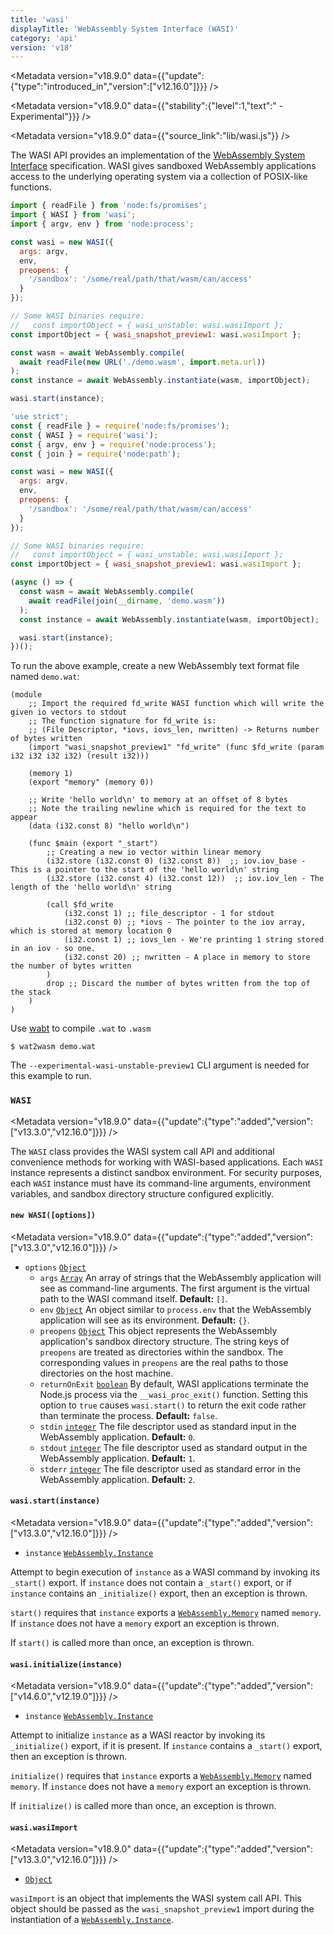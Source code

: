 ```yaml
---
title: 'wasi'
displayTitle: 'WebAssembly System Interface (WASI)'
category: 'api'
version: 'v18'
---
```


<Metadata version="v18.9.0" data={{"update":{"type":"introduced_in","version":["v12.16.0"]}}} />

<Metadata version="v18.9.0" data={{"stability":{"level":1,"text":" - Experimental"}}} />

<Metadata version="v18.9.0" data={{"source_link":"lib/wasi.js"}} />

The WASI API provides an implementation of the [WebAssembly System Interface][]
specification. WASI gives sandboxed WebAssembly applications access to the
underlying operating system via a collection of POSIX-like functions.

```mjs
import { readFile } from 'node:fs/promises';
import { WASI } from 'wasi';
import { argv, env } from 'node:process';

const wasi = new WASI({
  args: argv,
  env,
  preopens: {
    '/sandbox': '/some/real/path/that/wasm/can/access'
  }
});

// Some WASI binaries require:
//   const importObject = { wasi_unstable: wasi.wasiImport };
const importObject = { wasi_snapshot_preview1: wasi.wasiImport };

const wasm = await WebAssembly.compile(
  await readFile(new URL('./demo.wasm', import.meta.url))
);
const instance = await WebAssembly.instantiate(wasm, importObject);

wasi.start(instance);
```

```cjs
'use strict';
const { readFile } = require('node:fs/promises');
const { WASI } = require('wasi');
const { argv, env } = require('node:process');
const { join } = require('node:path');

const wasi = new WASI({
  args: argv,
  env,
  preopens: {
    '/sandbox': '/some/real/path/that/wasm/can/access'
  }
});

// Some WASI binaries require:
//   const importObject = { wasi_unstable: wasi.wasiImport };
const importObject = { wasi_snapshot_preview1: wasi.wasiImport };

(async () => {
  const wasm = await WebAssembly.compile(
    await readFile(join(__dirname, 'demo.wasm'))
  );
  const instance = await WebAssembly.instantiate(wasm, importObject);

  wasi.start(instance);
})();
```

To run the above example, create a new WebAssembly text format file named
`demo.wat`:

```text
(module
    ;; Import the required fd_write WASI function which will write the given io vectors to stdout
    ;; The function signature for fd_write is:
    ;; (File Descriptor, *iovs, iovs_len, nwritten) -> Returns number of bytes written
    (import "wasi_snapshot_preview1" "fd_write" (func $fd_write (param i32 i32 i32 i32) (result i32)))

    (memory 1)
    (export "memory" (memory 0))

    ;; Write 'hello world\n' to memory at an offset of 8 bytes
    ;; Note the trailing newline which is required for the text to appear
    (data (i32.const 8) "hello world\n")

    (func $main (export "_start")
        ;; Creating a new io vector within linear memory
        (i32.store (i32.const 0) (i32.const 8))  ;; iov.iov_base - This is a pointer to the start of the 'hello world\n' string
        (i32.store (i32.const 4) (i32.const 12))  ;; iov.iov_len - The length of the 'hello world\n' string

        (call $fd_write
            (i32.const 1) ;; file_descriptor - 1 for stdout
            (i32.const 0) ;; *iovs - The pointer to the iov array, which is stored at memory location 0
            (i32.const 1) ;; iovs_len - We're printing 1 string stored in an iov - so one.
            (i32.const 20) ;; nwritten - A place in memory to store the number of bytes written
        )
        drop ;; Discard the number of bytes written from the top of the stack
    )
)
```

Use [wabt](https://github.com/WebAssembly/wabt) to compile `.wat` to `.wasm`

```console
$ wat2wasm demo.wat
```

The `--experimental-wasi-unstable-preview1` CLI argument is needed for this
example to run.

### <DataTag tag="C" /> `WASI`

<Metadata version="v18.9.0" data={{"update":{"type":"added","version":["v13.3.0","v12.16.0"]}}} />

The `WASI` class provides the WASI system call API and additional convenience
methods for working with WASI-based applications. Each `WASI` instance
represents a distinct sandbox environment. For security purposes, each `WASI`
instance must have its command-line arguments, environment variables, and
sandbox directory structure configured explicitly.

#### <DataTag tag="M" /> `new WASI([options])`

<Metadata version="v18.9.0" data={{"update":{"type":"added","version":["v13.3.0","v12.16.0"]}}} />

* `options` [`Object`](https://developer.mozilla.org/en-US/docs/Web/JavaScript/Reference/Global_Objects/Object)
  * `args` [`Array`](https://developer.mozilla.org/en-US/docs/Web/JavaScript/Reference/Global_Objects/Array) An array of strings that the WebAssembly application will
    see as command-line arguments. The first argument is the virtual path to the
    WASI command itself. **Default:** `[]`.
  * `env` [`Object`](https://developer.mozilla.org/en-US/docs/Web/JavaScript/Reference/Global_Objects/Object) An object similar to `process.env` that the WebAssembly
    application will see as its environment. **Default:** `{}`.
  * `preopens` [`Object`](https://developer.mozilla.org/en-US/docs/Web/JavaScript/Reference/Global_Objects/Object) This object represents the WebAssembly application's
    sandbox directory structure. The string keys of `preopens` are treated as
    directories within the sandbox. The corresponding values in `preopens` are
    the real paths to those directories on the host machine.
  * `returnOnExit` [`boolean`](https://developer.mozilla.org/en-US/docs/Web/JavaScript/Data_structures#Boolean_type) By default, WASI applications terminate the Node.js
    process via the `__wasi_proc_exit()` function. Setting this option to `true`
    causes `wasi.start()` to return the exit code rather than terminate the
    process. **Default:** `false`.
  * `stdin` [`integer`](https://developer.mozilla.org/en-US/docs/Web/JavaScript/Data_structures#Number_type) The file descriptor used as standard input in the
    WebAssembly application. **Default:** `0`.
  * `stdout` [`integer`](https://developer.mozilla.org/en-US/docs/Web/JavaScript/Data_structures#Number_type) The file descriptor used as standard output in the
    WebAssembly application. **Default:** `1`.
  * `stderr` [`integer`](https://developer.mozilla.org/en-US/docs/Web/JavaScript/Data_structures#Number_type) The file descriptor used as standard error in the
    WebAssembly application. **Default:** `2`.

#### <DataTag tag="M" /> `wasi.start(instance)`

<Metadata version="v18.9.0" data={{"update":{"type":"added","version":["v13.3.0","v12.16.0"]}}} />

* `instance` [`WebAssembly.Instance`](https://developer.mozilla.org/en-US/docs/Web/JavaScript/Reference/Global_Objects/WebAssembly/Instance)

Attempt to begin execution of `instance` as a WASI command by invoking its
`_start()` export. If `instance` does not contain a `_start()` export, or if
`instance` contains an `_initialize()` export, then an exception is thrown.

`start()` requires that `instance` exports a [`WebAssembly.Memory`][] named
`memory`. If `instance` does not have a `memory` export an exception is thrown.

If `start()` is called more than once, an exception is thrown.

#### <DataTag tag="M" /> `wasi.initialize(instance)`

<Metadata version="v18.9.0" data={{"update":{"type":"added","version":["v14.6.0","v12.19.0"]}}} />

* `instance` [`WebAssembly.Instance`](https://developer.mozilla.org/en-US/docs/Web/JavaScript/Reference/Global_Objects/WebAssembly/Instance)

Attempt to initialize `instance` as a WASI reactor by invoking its
`_initialize()` export, if it is present. If `instance` contains a `_start()`
export, then an exception is thrown.

`initialize()` requires that `instance` exports a [`WebAssembly.Memory`][] named
`memory`. If `instance` does not have a `memory` export an exception is thrown.

If `initialize()` is called more than once, an exception is thrown.

#### <DataTag tag="M" /> `wasi.wasiImport`

<Metadata version="v18.9.0" data={{"update":{"type":"added","version":["v13.3.0","v12.16.0"]}}} />

* [`Object`](https://developer.mozilla.org/en-US/docs/Web/JavaScript/Reference/Global_Objects/Object)

`wasiImport` is an object that implements the WASI system call API. This object
should be passed as the `wasi_snapshot_preview1` import during the instantiation
of a [`WebAssembly.Instance`][].

[WebAssembly System Interface]: https://wasi.dev/
[`WebAssembly.Instance`]: https://developer.mozilla.org/en-US/docs/Web/JavaScript/Reference/Global_Objects/WebAssembly/Instance
[`WebAssembly.Memory`]: https://developer.mozilla.org/en-US/docs/Web/JavaScript/Reference/Global_Objects/WebAssembly/Memory
